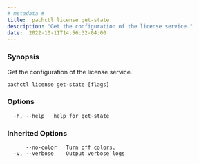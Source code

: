 ```yaml
---
# metadata # 
title:  pachctl license get-state
description: "Get the configuration of the license service."
date:  2022-10-11T14:56:32-04:00
---
```


### Synopsis

Get the configuration of the license service.

```
pachctl license get-state [flags]
```

### Options

```
  -h, --help   help for get-state
```

### Inherited Options

```
      --no-color   Turn off colors.
  -v, --verbose    Output verbose logs
```


